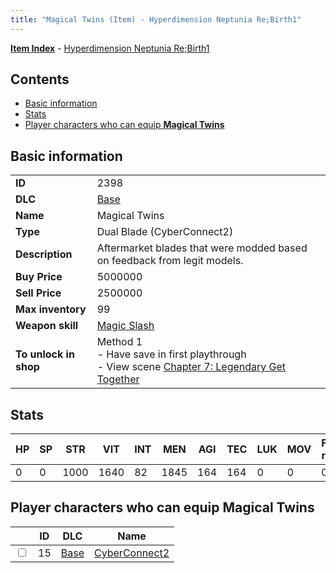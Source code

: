 ```yaml
---
title: "Magical Twins (Item) - Hyperdimension Neptunia Re;Birth1"
---
```


[**Item Index**](/neptunia/rb1/item/index.html) - [Hyperdimension Neptunia Re;Birth1](/neptunia/rb1)

## Contents

- [Basic information](#basic-information)
- [Stats](#stats)
- [Player characters who can equip **Magical Twins**](#player-characters-who-can-equip-magical-twins)

## Basic information

|   |   |
| -- | -- |
| **ID** | 2398 |
| **DLC** | [Base](/neptunia/rb1/dlc/1-base.html) |
| **Name** | Magical Twins |
| **Type** | Dual Blade (CyberConnect2) |
| **Description** | Aftermarket blades that were modded based on feedback from legit models. |
| **Buy Price** | 5000000 |
| **Sell Price** | 2500000 |
| **Max inventory** | 99 |
| **Weapon skill** | [Magic Slash](/neptunia/rb1/skill/1-2703-magic-slash.html) |
| **To unlock in shop** | Method 1<br />- Have save in first playthrough<br />- View scene [Chapter 7: Legendary Get Together](/neptunia/rb1/scene/1-726-chapter-7-legendary-get-together.html) |

## Stats

| HP | SP | STR | VIT | INT | MEN | AGI | TEC | LUK | MOV | Fire res. | Ice res. | Wind res. | Lightning res. |
| -- | -- | --- | --- | --- | --- | --- | --- | --- | --- | --------- | -------- | --------- | -------------- |
| 0 | 0 | 1000 | 1640 | 82 | 1845 | 164 | 164 | 0 | 0 | 0 | 0 | 0 | 0 |

## Player characters who can equip **Magical Twins**

|    | ID | DLC | Name |
| -- | -- | --- | ---- |
| <input type="checkbox" id="rb1-player-1-15" class="trackbox" /> | 15 | [Base](/neptunia/rb1/dlc/1-base.html) | [CyberConnect2](/neptunia/rb1/player/1-15-cyberconnect2.html) |